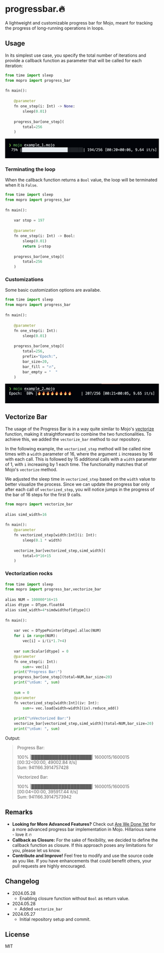 # progressbar.🔥

A lightweight and customizable progress bar for Mojo, meant for tracking the progress of long-running operations in loops.

## Usage

In its simplest use case, you specify the total number of iterations and provide a callback function as parameter that will be called for each iteration:

```python
from time import sleep
from mopro import progress_bar

fn main():
    
    @parameter
    fn one_step(i: Int) -> None:
        sleep(0.01)

    progress_bar[one_step](
        total=256
    )
```

![example1.mojo](./imgs/example1.png)

### Terminating the loop

When the callback function returns a `Bool` value, the loop will be terminated when it is `False`.

```python
from time import sleep
from mopro import progress_bar

fn main():

    var stop = 197

    @parameter
    fn one_step(i: Int) -> Bool:
        sleep(0.01)
        return i<stop

    progress_bar[one_step](
        total=256
    )
```

### Customizations

Some basic customization options are availabe.

```python
from time import sleep
from mopro import progress_bar

fn main():

    @parameter
    fn one_step(i: Int):
        sleep(0.01)
        
    progress_bar[one_step](
        total=256,
        prefix="Epoch:", 
        bar_size=20,
        bar_fill = "🔥",
        bar_empty = "  "
    )
```

![example2.mojo](./imgs/example2.png)

## Vectorize Bar

The usage of the Progress Bar is in a way quite similar to Mojo's [vectorize](https://docs.modular.com/mojo/stdlib/algorithm/functional/vectorize) function, making it straightforward to combine the two functionalities. To achieve this, we added the `vectorize_bar` method to our repository.

In the following example, the `vectorized_step` method will be called nine times with a `width` parameter of 16, where the argument `i` increases by 16 with each call. This is followed by 15 additional calls with a `width` parameter of 1, with `i` increasing by 1 each time. The functionality matches that of Mojo's `vectorize` method.

We adjusted the sleep time in `vectorized_step` based on the `width` value to better visualize the process. Since we can update the progress bar only after each call of `vectorized_step`, you will notice jumps in the progress of the bar of 16 steps for the first 9 calls.

```python
from mopro import vectorize_bar

alias simd_width=16

fn main():
    @parameter
    fn vectorized_step[width:Int](i: Int):
        sleep(0.1 * width)
       
    vectorize_bar[vectorized_step,simd_width](
        total=9*16+15
    )
```

### Vectorization rocks

```python
from time import sleep
from mopro import progress_bar,vectorize_bar

alias NUM = 100000*16+15
alias dtype = DType.float64
alias simd_width=4*simdwidthof[dtype]()

fn main():

    var vec = DTypePointer[dtype].alloc(NUM)
    for i in range(NUM):
        vec[i] = i/(i*1.7+4)
   
    var sum:Scalar[dtype] = 0
    @parameter
    fn one_step(i: Int):
        sum+= vec[i]
    print("Progress Bar:")
    progress_bar[one_step](total=NUM,bar_size=20)
    print("\nSum: ", sum)

    sum = 0
    @parameter
    fn vectorized_step[width:Int](iv: Int):
        sum+= vec.load[width=width](iv).reduce_add()

    print("\nVectorized Bar:")
    vectorize_bar[vectorized_step,simd_width](total=NUM,bar_size=20)
    print("\nSum: ", sum)
```

Output:

> Progress Bar:
>
> 100% |████████████████████| 1600015/1600015 [00:32<00:00, 49002.84 it/s]   
> Sum:  941166.3914757428
>
> Vectorized Bar:
>
> 100% |████████████████████| 1600015/1600015 [00:04<00:00, 395917.44 it/s]   
> Sum:  941166.39147573942

## Remarks

- __Looking for More Advanced Features?__ Check out [Are We Done Yet](https://github.com/Ryul0rd/awdy) for a more advanced progress bar implementation in Mojo. Hillarious name - love it 🔥
- __Callback as Closure:__ For the sake of flexibility, we decided to define the callback function as closure. If this approach poses any limitations for you, please let us know.
- __Contribute and Improve!__ Feel free to modify and use the source code as you like. If you have enhancements that could benefit others, your pull requests are highly encouraged.

## Changelog

- 2024.05.28
  - Enabling closure function without `Bool` as return value.
- 2024.05.28
  - Added `vectorize_bar`
- 2024.05.27
  - Initial repository setup and commit.

## License

MIT
